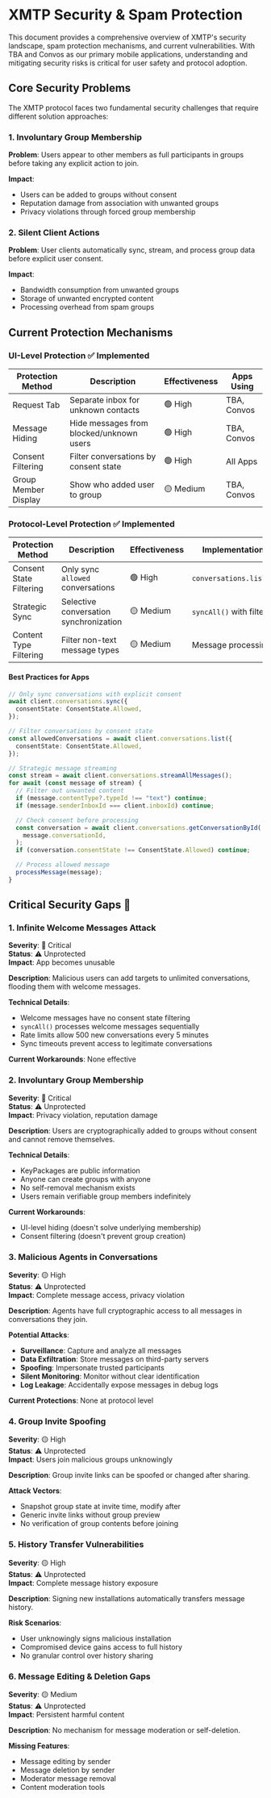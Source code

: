 # XMTP Security & Spam Protection

This document provides a comprehensive overview of XMTP's security landscape, spam protection mechanisms, and current vulnerabilities. With TBA and Convos as our primary mobile applications, understanding and mitigating security risks is critical for user safety and protocol adoption.

## Core Security Problems

The XMTP protocol faces two fundamental security challenges that require different solution approaches:

### 1. Involuntary Group Membership

**Problem**: Users appear to other members as full participants in groups before taking any explicit action to join.

**Impact**:

- Users can be added to groups without consent
- Reputation damage from association with unwanted groups
- Privacy violations through forced group membership

### 2. Silent Client Actions

**Problem**: User clients automatically sync, stream, and process group data before explicit user consent.

**Impact**:

- Bandwidth consumption from unwanted groups
- Storage of unwanted encrypted content
- Processing overhead from spam groups

## Current Protection Mechanisms

### UI-Level Protection ✅ Implemented

| Protection Method    | Description                              | Effectiveness | Apps Using  |
| -------------------- | ---------------------------------------- | ------------- | ----------- |
| Request Tab          | Separate inbox for unknown contacts      | 🟢 High       | TBA, Convos |
| Message Hiding       | Hide messages from blocked/unknown users | 🟢 High       | TBA, Convos |
| Consent Filtering    | Filter conversations by consent state    | 🟢 High       | All Apps    |
| Group Member Display | Show who added user to group             | 🟡 Medium     | TBA, Convos |

### Protocol-Level Protection ✅ Implemented

| Protection Method       | Description                            | Effectiveness | Implementation           |
| ----------------------- | -------------------------------------- | ------------- | ------------------------ |
| Consent State Filtering | Only sync `allowed` conversations      | 🟢 High       | `conversations.list()`   |
| Strategic Sync          | Selective conversation synchronization | 🟡 Medium     | `syncAll()` with filters |
| Content Type Filtering  | Filter non-text message types          | 🟡 Medium     | Message processing       |

#### Best Practices for Apps

```typescript
// Only sync conversations with explicit consent
await client.conversations.sync({
  consentState: ConsentState.Allowed,
});

// Filter conversations by consent state
const allowedConversations = await client.conversations.list({
  consentState: ConsentState.Allowed,
});

// Strategic message streaming
const stream = await client.conversations.streamAllMessages();
for await (const message of stream) {
  // Filter out unwanted content
  if (message.contentType?.typeId !== "text") continue;
  if (message.senderInboxId === client.inboxId) continue;

  // Check consent before processing
  const conversation = await client.conversations.getConversationById(
    message.conversationId,
  );
  if (conversation.consentState !== ConsentState.Allowed) continue;

  // Process allowed message
  processMessage(message);
}
```

## Critical Security Gaps 🔴

### 1. Infinite Welcome Messages Attack

**Severity**: 🔴 Critical  
**Status**: ⚠️ Unprotected  
**Impact**: App becomes unusable

**Description**: Malicious users can add targets to unlimited conversations, flooding them with welcome messages.

**Technical Details**:

- Welcome messages have no consent state filtering
- `syncAll()` processes welcome messages sequentially
- Rate limits allow 500 new conversations every 5 minutes
- Sync timeouts prevent access to legitimate conversations

**Current Workarounds**: None effective

### 2. Involuntary Group Membership

**Severity**: 🔴 Critical  
**Status**: ⚠️ Unprotected  
**Impact**: Privacy violation, reputation damage

**Description**: Users are cryptographically added to groups without consent and cannot remove themselves.

**Technical Details**:

- KeyPackages are public information
- Anyone can create groups with anyone
- No self-removal mechanism exists
- Users remain verifiable group members indefinitely

**Current Workarounds**:

- UI-level hiding (doesn't solve underlying membership)
- Consent filtering (doesn't prevent group creation)

### 3. Malicious Agents in Conversations

**Severity**: 🟡 High  
**Status**: ⚠️ Unprotected  
**Impact**: Complete message access, privacy violation

**Description**: Agents have full cryptographic access to all messages in conversations they join.

**Potential Attacks**:

- **Surveillance**: Capture and analyze all messages
- **Data Exfiltration**: Store messages on third-party servers
- **Spoofing**: Impersonate trusted participants
- **Silent Monitoring**: Monitor without clear identification
- **Log Leakage**: Accidentally expose messages in debug logs

**Current Protections**: None at protocol level

### 4. Group Invite Spoofing

**Severity**: 🟡 High  
**Status**: ⚠️ Unprotected  
**Impact**: Users join malicious groups unknowingly

**Description**: Group invite links can be spoofed or changed after sharing.

**Attack Vectors**:

- Snapshot group state at invite time, modify after
- Generic invite links without group preview
- No verification of group contents before joining

### 5. History Transfer Vulnerabilities

**Severity**: 🟡 High  
**Status**: ⚠️ Unprotected  
**Impact**: Complete message history exposure

**Description**: Signing new installations automatically transfers message history.

**Risk Scenarios**:

- User unknowingly signs malicious installation
- Compromised device gains access to full history
- No granular control over history sharing

### 6. Message Editing & Deletion Gaps

**Severity**: 🟡 Medium  
**Status**: ⚠️ Unprotected  
**Impact**: Persistent harmful content

**Description**: No mechanism for message moderation or self-deletion.

**Missing Features**:

- Message editing by sender
- Message deletion by sender
- Moderator message removal
- Content moderation tools
